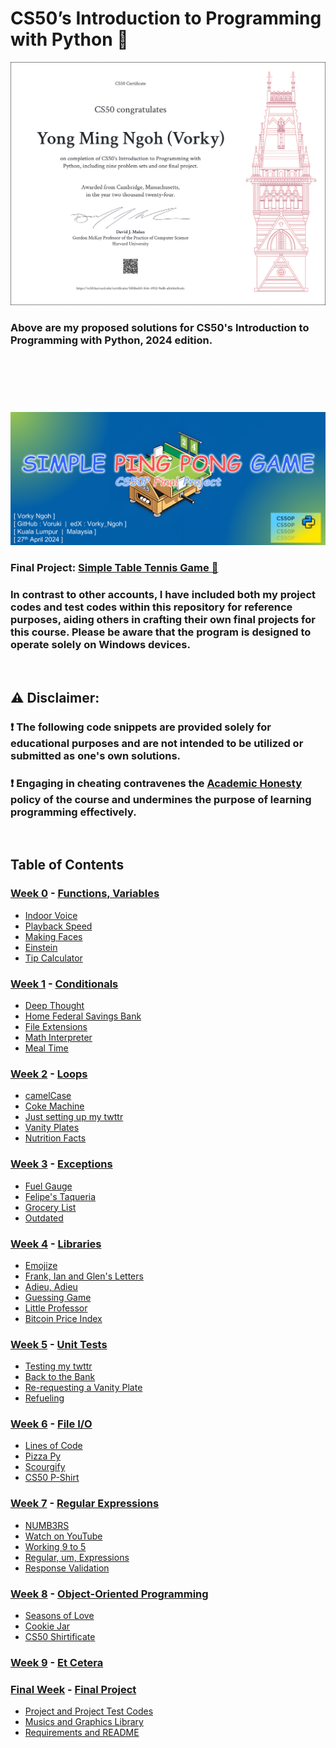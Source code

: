 # CS50’s Introduction to Programming with Python 🐍
[![Certificate](./README_Materials/Vorky_CS50P_Certificate.png)](https://certificates.cs50.io/5858ed45-fe4c-4932-9edb-afc616c0ca4c.png?size=letter)
### Above are my proposed solutions for CS50's Introduction to Programming with Python, 2024 edition.

<br/>

## ‎ 
![Thumbnail](./README_Materials/Thumbnail.png)
### Final Project: [Simple Table Tennis Game 🏓](https://www.youtube.com/watch?v=7wL_XpK6ztc)
### In contrast to other accounts, I have included both my project codes and test codes within this repository for reference purposes, aiding others in crafting their own final projects for this course. Please be aware that the program is designed to operate solely on Windows devices.

<br/>

## ⚠️ Disclaimer:

### ❗ **The following code snippets are provided solely for educational purposes and are not intended to be utilized or submitted as one's own solutions.**

### ❗ **Engaging in cheating contravenes the [Academic Honesty](https://cs50.harvard.edu/python/2022/honesty/) policy of the course and undermines the purpose of learning programming effectively.**

<br/>

## Table of Contents
### [Week 0](/Week_0/) - [Functions, Variables](https://cs50.harvard.edu/python/2022/weeks/0/)
- [Indoor Voice](/Week_0/1_Indoor_Voice/)
- [Playback Speed](/Week_0/2_Playback_Speed/)
- [Making Faces](/Week_0/3_Making_Faces/)
- [Einstein](/Week_0/4_Einstein/)
- [Tip Calculator](/Week_0/5_Tip_Calculator/)

### [Week 1](/Week_1/) - [Conditionals](https://cs50.harvard.edu/python/2022/weeks/1/)
- [Deep Thought](/Week_1/1_Deep_Thought/)
- [Home Federal Savings Bank](/Week_1/2_Home_Federal_Savings_Bank/)
- [File Extensions](/Week_1/3_File_Extensions/)
- [Math Interpreter](/Week_1/4_Math_Interpreter/)
- [Meal Time](/Week_1/5_Meal_Time/)

### [Week 2](/Week_2/) - [Loops](https://cs50.harvard.edu/python/2022/weeks/2/)
- [camelCase](/Week_2/1_camelCase/)
- [Coke Machine](/Week_2/2_Coke_Machine/)
- [Just setting up my twttr](/Week_2/3_Just_setting_up_my_twttr/)
- [Vanity Plates](/Week_2/4_Vanity_Plates/)
- [Nutrition Facts](/Week_2/5_Nutrition_Facts/)

### [Week 3](/Week_3/) - [Exceptions](https://cs50.harvard.edu/python/2022/weeks/3/)
- [Fuel Gauge](/Week_3/1_Fuel_Gauge/)
- [Felipe's Taqueria](/Week_3/2_Felipe's_Taqueria/)
- [Grocery List](/Week_3/3_Grocery_List/)
- [Outdated](/Week_3/4_Outdated/)

### [Week 4](/Week_4/) - [Libraries](https://cs50.harvard.edu/python/2022/weeks/4/)
- [Emojize](/Week_4/1_Emojize/)
- [Frank, Ian and Glen's Letters](/Week_4/2_Frank,_Ian_and_Glen's_Letters/)
- [Adieu, Adieu](/Week_4/3_Adieu,_Adieu/)
- [Guessing Game](/Week_4/4_Guessing_Game/)
- [Little Professor](/Week_4/5_Little_Professor/)
- [Bitcoin Price Index](/Week_4/6_Bitcoin_Price_Index/)

### [Week 5](/Week_5/) - [Unit Tests](https://cs50.harvard.edu/python/2022/weeks/5/)
- [Testing my twttr](/Week_5/1_Testing_my_twttr/)
- [Back to the Bank](/Week_5/2_Back_to_the_Bank/)
- [Re-requesting a Vanity Plate](/Week_5/3_Re-requesting_a_Vanity_Plate/)
- [Refueling](/Week_5/4_Refueling/)

### [Week 6](/Week_6/) - [File I/O](https://cs50.harvard.edu/python/2022/weeks/6/)
- [Lines of Code](/Week_6/1_Lines_of_Code/)
- [Pizza Py](/Week_6/2_Pizza_Py/)
- [Scourgify](/Week_6/3_Scourgify/)
- [CS50 P-Shirt](/Week_6/4_CS50_P-Shirt/)

### [Week 7](/Week_7/) - [Regular Expressions](https://cs50.harvard.edu/python/2022/weeks/7/)
- [NUMB3RS](/Week_7/1_NUMB3RS/)
- [Watch on YouTube](/Week_7/2_Watch_on_YouTube/)
- [Working 9 to 5](/Week_7/3_Working_9_to_5/)
- [Regular, um, Expressions](/Week_7/4_Regular,um,Expressions/)
- [Response Validation](/Week_7/5_Response_Validation/)

### [Week 8](/Week_8/) - [Object-Oriented Programming](https://cs50.harvard.edu/python/2022/weeks/8/)
- [Seasons of Love](/Week_8/1_Seasons_of_Love/)
- [Cookie Jar](/Week_8/2_Cookie_Jar/)
- [CS50 Shirtificate](/Week_8/3_CS50_Shirtificate/)

### [Week 9](/Week_9/) - [Et Cetera](https://cs50.harvard.edu/python/2022/weeks/9/)

### [Final Week](/Week_Final/) - [Final Project](https://cs50.harvard.edu/python/2022/project/)
- [Project and Project Test Codes](/Week_Final/Project_Codes/)
- [Musics and Graphics Library](/Week_Final/Musics_and_Graphics/)
- [Requirements and README](/Week_Final/)

<br/>
